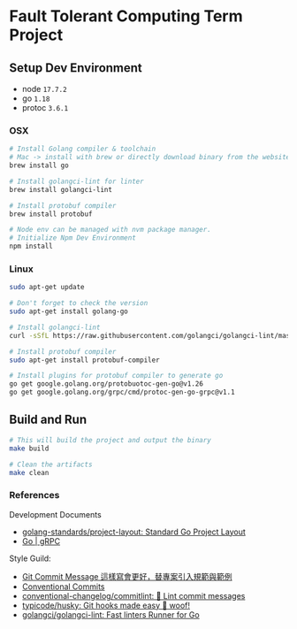 # Fault Tolerant Computing Term Project

## Setup Dev Environment

- node `17.7.2`
- go `1.18`
- protoc `3.6.1`

### OSX
```sh
# Install Golang compiler & toolchain
# Mac -> install with brew or directly download binary from the website
brew install go

# Install golangci-lint for linter
brew install golangci-lint

# Install protobuf compiler
brew install protobuf

# Node env can be managed with nvm package manager.
# Initialize Npm Dev Environment
npm install
```

### Linux
```sh
sudo apt-get update

# Don't forget to check the version 
sudo apt-get install golang-go

# Install golangci-lint
curl -sSfL https://raw.githubusercontent.com/golangci/golangci-lint/master/install.sh | sh -s -- -b $(go env GOPATH)/bin v1.45.2

# Install protobuf compiler
sudo apt-get install protobuf-compiler

# Install plugins for protobuf compiler to generate go
go get google.golang.org/protobuotoc-gen-go@v1.26
go get google.golang.org/grpc/cmd/protoc-gen-go-grpc@v1.1
```

## Build and Run

```sh
# This will build the project and output the binary
make build

# Clean the artifacts
make clean
```

### References

Development Documents

- [golang-standards/project-layout: Standard Go Project Layout](https://github.com/golang-standards/project-layout)
- [Go | gRPC](https://grpc.io/docs/languages/go/)

Style Guild:

- [Git Commit Message 這樣寫會更好，替專案引入規範與範例](https://wadehuanglearning.blogspot.com/2019/05/commit-commit-commit-why-what-commit.html)
- [Conventional Commits](https://www.conventionalcommits.org/en/v1.0.0/#specification)
- [conventional-changelog/commitlint: 📓 Lint commit messages](https://github.com/conventional-changelog/commitlint)
- [typicode/husky: Git hooks made easy 🐶 woof!](https://github.com/typicode/husky)
- [golangci/golangci-lint: Fast linters Runner for Go](https://github.com/golangci/golangci-lint)
